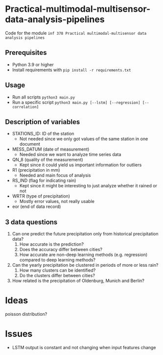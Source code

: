 # Practical-multimodal-multisensor-data-analysis-pipelines
Code for the module `inf 378 Practical multimodal-multisensor data analysis pipelines`

## Prerequisites
- Python 3.9 or higher
- Install requirements with `pip install -r requirements.txt`
## Usage
- Run all scripts `python3 main.py`
- Run a specific script `python3 main.py [--lstm] [--regression] [--correlation]`
## Description of variables

- STATIONS_ID: ID of the station
    - Not needed since we only got values of the same station in one document
- MESS_DATUM (date of measurement) 
    - Needed since we want to analyze time series data
- QN_8 (quality of the measurement)
    - Kept since it could yield us important information for outliers
- R1 (precipitation in mm)
    - Needed and main focus of analysis
- RS_IND (flag for indicating rain)
    - Kept since it might be interesting to just analyze whether it rained or not
- WRTR (type of precipitation)
    - Mostly error values, not really usable
- eor (end of data record)

## 3 data questions

1. Can one predict the future precipitation only from historical precipitation data?
    1. How accurate is the prediction?
    2. Does the accuracy differ between cities?
    3. How accurate are non-deep learning methods (e.g. regression) compared to deep learning methods?
2. Can the yearly precipitation be clustered in periods of more or less rain?
    1. How many clusters can be identified?
    2. Do the clusters differ between cities?
3. How related is the precipitation of Oldenburg, Munich and Berlin?

# Ideas
poisson distribution?

# Issues
- LSTM output is constant and not changing when input features change
